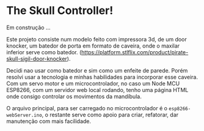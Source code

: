 # The Skull Controller!

Em construção ...

Este projeto consiste num modelo feito com impressora 3d, de um door knocker, um batedor de porta
em formato de caveira, onde o maxilar inferior serve como batedor. (https://platform.stlflix.com/product/pirate-skull-sigil-door-knocker).

Decidi nao usar como batedor e sim como um enfeite de parede. Porém resolvi usar a tecnologia e minhas
habilidades para incorporar esse caveira. Com um servo motor e um microcontrolador, no caso um Node MCU
ESP8266, com um servidor web local rodando, tenho uma página HTML onde consigo controlar os movimentos
da mandíbula.

O arquivo principal, para ser carregado no microcontrolador é o `esp8266-webServer.ino`, o restante serve
como apoio para criar, refatorar, dar manutenção com mais facilidade.
